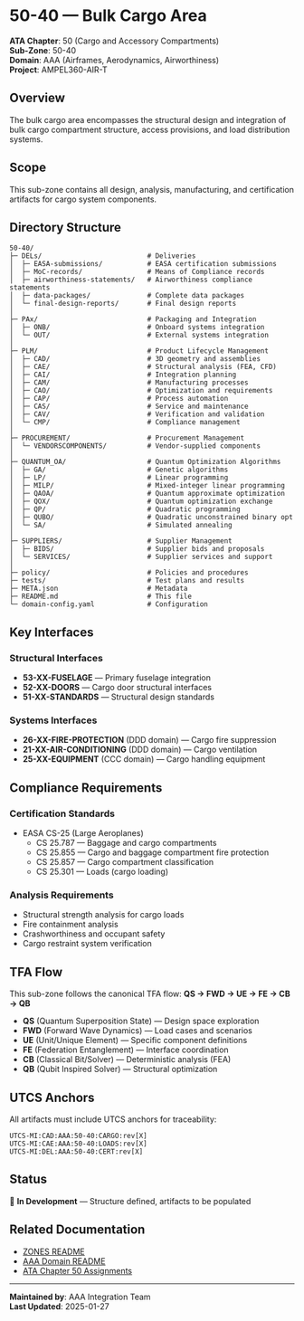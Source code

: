# 50-40 — Bulk Cargo Area

**ATA Chapter**: 50 (Cargo and Accessory Compartments)  
**Sub-Zone**: 50-40  
**Domain**: AAA (Airframes, Aerodynamics, Airworthiness)  
**Project**: AMPEL360-AIR-T

## Overview

The bulk cargo area encompasses the structural design and integration of bulk cargo compartment structure, access provisions, and load distribution systems.

## Scope

This sub-zone contains all design, analysis, manufacturing, and certification artifacts for cargo system components.

## Directory Structure

```
50-40/
├─ DELs/                          # Deliveries
│  ├─ EASA-submissions/           # EASA certification submissions
│  ├─ MoC-records/                # Means of Compliance records
│  ├─ airworthiness-statements/   # Airworthiness compliance statements
│  ├─ data-packages/              # Complete data packages
│  └─ final-design-reports/       # Final design reports
│
├─ PAx/                           # Packaging and Integration
│  ├─ ONB/                        # Onboard systems integration
│  └─ OUT/                        # External systems integration
│
├─ PLM/                           # Product Lifecycle Management
│  ├─ CAD/                        # 3D geometry and assemblies
│  ├─ CAE/                        # Structural analysis (FEA, CFD)
│  ├─ CAI/                        # Integration planning
│  ├─ CAM/                        # Manufacturing processes
│  ├─ CAO/                        # Optimization and requirements
│  ├─ CAP/                        # Process automation
│  ├─ CAS/                        # Service and maintenance
│  ├─ CAV/                        # Verification and validation
│  └─ CMP/                        # Compliance management
│
├─ PROCUREMENT/                   # Procurement Management
│  └─ VENDORSCOMPONENTS/          # Vendor-supplied components
│
├─ QUANTUM_OA/                    # Quantum Optimization Algorithms
│  ├─ GA/                         # Genetic algorithms
│  ├─ LP/                         # Linear programming
│  ├─ MILP/                       # Mixed-integer linear programming
│  ├─ QAOA/                       # Quantum approximate optimization
│  ├─ QOX/                        # Quantum optimization exchange
│  ├─ QP/                         # Quadratic programming
│  ├─ QUBO/                       # Quadratic unconstrained binary opt
│  └─ SA/                         # Simulated annealing
│
├─ SUPPLIERS/                     # Supplier Management
│  ├─ BIDS/                       # Supplier bids and proposals
│  └─ SERVICES/                   # Supplier services and support
│
├─ policy/                        # Policies and procedures
├─ tests/                         # Test plans and results
├─ META.json                      # Metadata
├─ README.md                      # This file
└─ domain-config.yaml             # Configuration
```

## Key Interfaces

### Structural Interfaces
- **53-XX-FUSELAGE** — Primary fuselage integration
- **52-XX-DOORS** — Cargo door structural interfaces
- **51-XX-STANDARDS** — Structural design standards

### Systems Interfaces
- **26-XX-FIRE-PROTECTION** (DDD domain) — Cargo fire suppression
- **21-XX-AIR-CONDITIONING** (DDD domain) — Cargo ventilation
- **25-XX-EQUIPMENT** (CCC domain) — Cargo handling equipment

## Compliance Requirements

### Certification Standards
- EASA CS-25 (Large Aeroplanes)
  - CS 25.787 — Baggage and cargo compartments
  - CS 25.855 — Cargo and baggage compartment fire protection
  - CS 25.857 — Cargo compartment classification
  - CS 25.301 — Loads (cargo loading)

### Analysis Requirements
- Structural strength analysis for cargo loads
- Fire containment analysis
- Crashworthiness and occupant safety
- Cargo restraint system verification

## TFA Flow

This sub-zone follows the canonical TFA flow:
**QS → FWD → UE → FE → CB → QB**

- **QS** (Quantum Superposition State) — Design space exploration
- **FWD** (Forward Wave Dynamics) — Load cases and scenarios
- **UE** (Unit/Unique Element) — Specific component definitions
- **FE** (Federation Entanglement) — Interface coordination
- **CB** (Classical Bit/Solver) — Deterministic analysis (FEA)
- **QB** (Qubit Inspired Solver) — Structural optimization

## UTCS Anchors

All artifacts must include UTCS anchors for traceability:
```
UTCS-MI:CAD:AAA:50-40:CARGO:rev[X]
UTCS-MI:CAE:AAA:50-40:LOADS:rev[X]
UTCS-MI:DEL:AAA:50-40:CERT:rev[X]
```

## Status

🚧 **In Development** — Structure defined, artifacts to be populated

## Related Documentation

- [ZONES README](../README.md)
- [AAA Domain README](../../README.md)
- [ATA Chapter 50 Assignments](../../../../../1-DIMENSIONS/CANONICAL-TAXONOMY/ata-chapters.csv)

---

**Maintained by**: AAA Integration Team  
**Last Updated**: 2025-01-27
